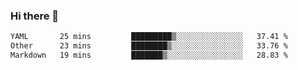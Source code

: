 ### Hi there 👋

<!--
**urzz/urzz** is a ✨ _special_ ✨ repository because its `README.md` (this file) appears on your GitHub profile.

Here are some ideas to get you started:

- 🔭 I’m currently working on ...
- 🌱 I’m currently learning ...
- 👯 I’m looking to collaborate on ...
- 🤔 I’m looking for help with ...
- 💬 Ask me about ...
- 📫 How to reach me: ...
- 😄 Pronouns: ...
- ⚡ Fun fact: ...
-->

<!--START_SECTION:waka-->

```txt
YAML       25 mins         █████████▒░░░░░░░░░░░░░░░   37.41 %
Other      23 mins         ████████▒░░░░░░░░░░░░░░░░   33.76 %
Markdown   19 mins         ███████▒░░░░░░░░░░░░░░░░░   28.83 %
```

<!--END_SECTION:waka-->
